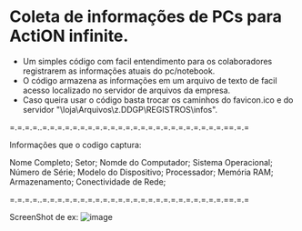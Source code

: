 # Coleta de informações de PCs para ActiON infinite.

- Um simples código com facil entendimento para os colaboradores registrarem as informações atuais do pc/notebook.
- O código armazena as informações em um arquivo de texto de facil acesso localizado no servidor de arquivos da empresa.
- Caso queira usar o código basta trocar os caminhos do favicon.ico e do servidor "\\loja\Arquivos\z.DDGP\REGISTROS\infos".


=.=.=.=..=.=.=.=.=.=.=.=.=.=.=.=.=.=.=.=.=.=.=.=.=.=.=.=.==.=.=

Informações que o codigo captura:

Nome Completo;
Setor;
Nomde do Computador;
Sistema Operacional;
Número de Série;
Modelo do Dispositivo;
Processador;
Memória RAM;
Armazenamento;
Conectividade de Rede;

=.=.=.=..=.=.=.=.=.=.=.=.=.=.=.=.=.=.=.=.=.=.=.=.=.=.=.=.==.=.=


ScreenShot de ex: ![image](https://github.com/user-attachments/assets/bb406e03-239b-489b-867d-414066c8b178)

